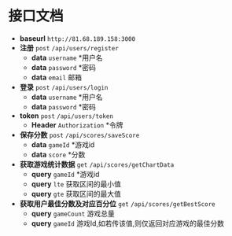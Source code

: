# 接口文档

- **baseurl** `http://81.68.189.158:3000`
- **注册** `post` `/api/users/register`
  - **data** `username` *用户名
  - **data** `password` *密码
  - **data** `email` 邮箱
- **登录** `post` `/api/users/login`
  - **data** `username` *用户名
  - **data** `password` *密码
- **token** `post` `/api/users/token`
  - **Header** `Authorization` *令牌
- **保存分数** `post` `/api/scores/saveScore`
  - **data** `gameId` *游戏id
  - **data** `score` *分数
- **获取游戏统计数据** `get` `/api/scores/getChartData`
  - **query** `gameId` *游戏id
  - **query** `lte` 获取区间的最小值
  - **query** `gte` 获取区间的最大值
- **获取用户最佳分数及对应百分位** `get` `/api/scores/getBestScore`
  - **query** `gameCount` 游戏总量
  - **query** `gameId` 游戏Id,如若传该值,则仅返回对应游戏的最佳分数